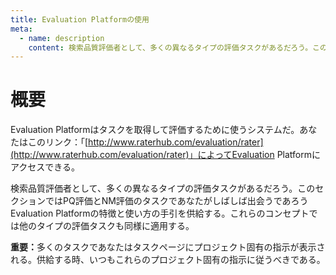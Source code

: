 ```yaml
---
title: Evaluation Platformの使用
meta:
  - name: description
    content: 検索品質評価者として、多くの異なるタイプの評価タスクがあるだろう。このセクションではPQ評価とNM評価のタスクであなたがしばしば出会うであろうEvaluation Platformの特徴と使い方の手引を供給する。
---
```


# 概要

Evaluation Platformはタスクを取得して評価するために使うシステムだ。あなたはこのリンク：「[http://www.raterhub.com/evaluation/rater](http://www.raterhub.com/evaluation/rater)」によってEvaluation Platformにアクセスできる。

検索品質評価者として、多くの異なるタイプの評価タスクがあるだろう。このセクションではPQ評価とNM評価のタスクであなたがしばしば出会うであろうEvaluation Platformの特徴と使い方の手引を供給する。これらのコンセプトでは他のタイプの評価タスクも同様に適用する。

**重要：**<!-- -->多くのタスクであなたはタスクページにプロジェクト固有の指示が表示される。供給する時、いつもこれらのプロジェクト固有の指示に従うべきである。
